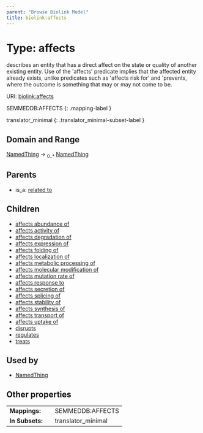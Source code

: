 ```yaml
---
parent: "Browse Biolink Model"
title: biolink:affects
---
```


# Type: affects


describes an entity that has a direct affect on the state or quality of another existing entity. Use of the 'affects' predicate implies that the affected entity already exists, unlike predicates such as 'affects risk for' and 'prevents, where the outcome is something that may or may not come to be.

URI: [biolink:affects](https://w3id.org/biolink/vocab/affects)

SEMMEDDB:AFFECTS
{: .mapping-label }


translator_minimal
{: .translator_minimal-subset-label }


## Domain and Range

[NamedThing](NamedThing.md) ->  <sub>0..*</sub> [NamedThing](NamedThing.md)

## Parents

 *  is_a: [related to](related_to.md)

## Children

 *  [affects abundance of](affects_abundance_of.md)
 *  [affects activity of](affects_activity_of.md)
 *  [affects degradation of](affects_degradation_of.md)
 *  [affects expression of](affects_expression_of.md)
 *  [affects folding of](affects_folding_of.md)
 *  [affects localization of](affects_localization_of.md)
 *  [affects metabolic processing of](affects_metabolic_processing_of.md)
 *  [affects molecular modification of](affects_molecular_modification_of.md)
 *  [affects mutation rate of](affects_mutation_rate_of.md)
 *  [affects response to](affects_response_to.md)
 *  [affects secretion of](affects_secretion_of.md)
 *  [affects splicing of](affects_splicing_of.md)
 *  [affects stability of](affects_stability_of.md)
 *  [affects synthesis of](affects_synthesis_of.md)
 *  [affects transport of](affects_transport_of.md)
 *  [affects uptake of](affects_uptake_of.md)
 *  [disrupts](disrupts.md)
 *  [regulates](regulates.md)
 *  [treats](treats.md)

## Used by

 * [NamedThing](NamedThing.md)

## Other properties

|  |  |  |
| --- | --- | --- |
| **Mappings:** | | SEMMEDDB:AFFECTS |
| **In Subsets:** | | translator_minimal |

